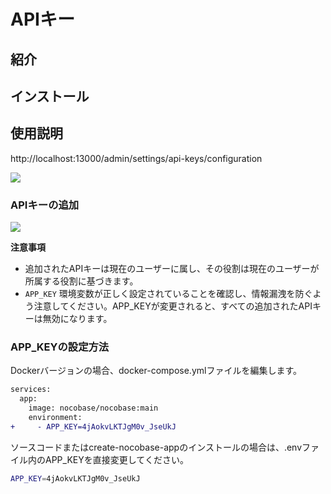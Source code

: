 # APIキー

## 紹介

## インストール

## 使用説明

http://localhost:13000/admin/settings/api-keys/configuration

![](https://static-docs.nocobase.com/d64ccbdc8a512a0224e9f81dfe14a0a8.png)

### APIキーの追加

![](https://static-docs.nocobase.com/46141872fc0ad9a96fa5b14e97fcba12.png)

**注意事項**

- 追加されたAPIキーは現在のユーザーに属し、その役割は現在のユーザーが所属する役割に基づきます。
- `APP_KEY` 環境変数が正しく設定されていることを確認し、情報漏洩を防ぐよう注意してください。APP_KEYが変更されると、すべての追加されたAPIキーは無効になります。

### APP_KEYの設定方法

Dockerバージョンの場合、docker-compose.ymlファイルを編集します。

```diff
services:
  app:
    image: nocobase/nocobase:main
    environment:
+     - APP_KEY=4jAokvLKTJgM0v_JseUkJ
```

ソースコードまたはcreate-nocobase-appのインストールの場合は、.envファイル内のAPP_KEYを直接変更してください。

```bash
APP_KEY=4jAokvLKTJgM0v_JseUkJ
```

